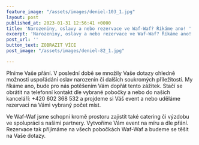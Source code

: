 ```yaml
---
feature_image: "/assets/images/deniel-103_1.jpg"
layout: post
published_at: 2023-01-31 12:56:41 +0000
title: 'Narozeniny, oslavy a nebo rezervace ve Waf-Waf? Říkáme ano! '
excerpt: 'Narozeniny, oslavy a nebo rezervace ve Waf-Waf? Říkáme ano! '
post_url: ''
button_text: ZOBRAZIT VÍCE
post_image: "/assets/images/deniel-82_1.jpg"

---
```

Plníme Vaše přání. V poslední době se množily Vaše dotazy ohledně možnosti uspořádání oslav narozenin či dalších soukromých příležitostí. My říkáme ano, bude pro nás potěšením Vám dopřát tento zážitek. Stačí se obrátit na telefonní kontakt dle vybrané pobočky a nebo do našich kanceláří: +420 602 368 532 a projdeme si Váš event a nebo uděláme rezervaci na Vámi vybraný počet míst.   
  
Ve Waf-Waf jsme schopni kromě prostoru zajistit také catering či výzdobu ve spolupráci s našimi partnery. Vytvoříme Vám event na míru a dle přání. Rezervace tak přijímáme na všech pobočkách Waf-Waf a budeme se těšit na Vaše dotazy.